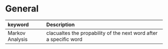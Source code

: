 # General

| keyword         | Description                                                       |
| :-------------- | :---------------------------------------------------------------- |
| Markov Analysis | clacualtes the propability of the next word after a specific word |
